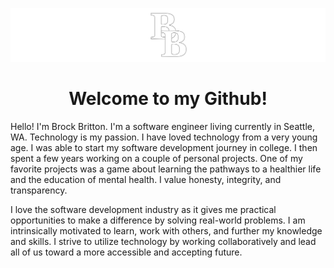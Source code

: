 ![](BB%20Code%20Github.png)

<h1 align="center"> Welcome to my Github! </h1>

Hello! I'm Brock Britton. I'm a software engineer living currently in Seattle, WA. Technology is my passion. I have loved technology from a very young age. I was able to start my software development journey in college. I then spent a few years working on a couple of personal projects. One of my favorite projects was a game about learning the pathways to a healthier life and the education of mental health. I value honesty, integrity, and transparency.

I love the software development industry as it gives me practical opportunities to make a difference by solving real-world problems. I am intrinsically motivated to learn, work with others, and further my knowledge and skills. I strive to utilize technology by working collaboratively and lead all of us toward a more accessible and accepting future.

<!--
**brockbritton/brockbritton** is a ✨ _special_ ✨ repository because its `README.md` (this file) appears on your GitHub profile.

Here are some ideas to get you started:

- 🔭 I’m currently working on ...
- 🌱 I’m currently learning ...
- 👯 I’m looking to collaborate on ...
- 🤔 I’m looking for help with ...
- 💬 Ask me about ...
- 📫 How to reach me: ...
- 😄 Pronouns: ...
- ⚡ Fun fact: ...
-->
